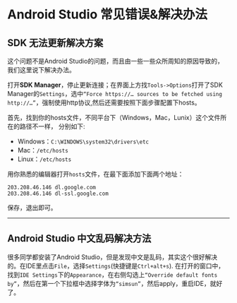 # Android Studio 常见错误&解决办法


## SDK 无法更新解决方案

这个问题不是Android Studio的问题，而且由一些一些众所周知的原因导致的，我们这里说下解决办法。

打开**SDK Manager**，停止更新连接；在界面上方找`Tools->Options`打开了SDK Manager的`Settings`，选中`“Force https://… sources to be fetched using http://…”`，强制使用http协议,然后还需要按照下面步骤配置下hosts。

首先，找到你的hosts文件，不同平台下（Windows，Mac，Lunix）这个文件所在的路径不一样，
分别如下:

* Windows：`C:\WINDOWS\system32\drivers\etc`
* Mac：`/etc/hosts`
* Linux：`/etc/hosts`

用你熟悉的编辑器打开`hosts`文件，在最下面添加下面两个地址：

```
203.208.46.146 dl.google.com
203.208.46.146 dl-ssl.google.com
```

保存，退出即可。

***

## Android Studio 中文乱码解决方法

很多同学都安装了Android Studio，但是发现中文是乱码，其实这个很好解决的。在IDE里点击`File`，选择`Settings`(快捷键是`Ctrl+alt+s`).
在打开的窗口中，找到`IDE Settings`下的`Appearance`，在右侧勾选上`“Override default fonts by”`，然后在第一个下拉框中选择字体为`“simsun”`，然后apply，重启IDE，就好了。
